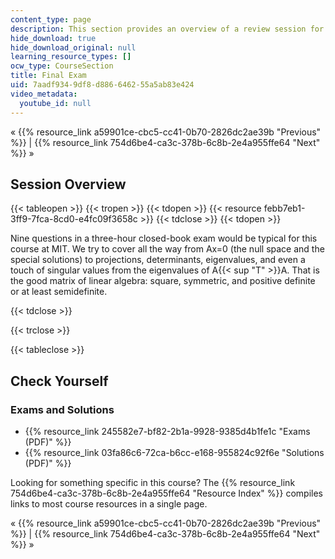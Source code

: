 ```yaml
---
content_type: page
description: This section provides an overview of a review session for the final exam.
hide_download: true
hide_download_original: null
learning_resource_types: []
ocw_type: CourseSection
title: Final Exam
uid: 7aadf934-9df8-d886-6462-55a5ab83e424
video_metadata:
  youtube_id: null
---
```


« {{% resource_link a59901ce-cbc5-cc41-0b70-2826dc2ae39b "Previous" %}} | {{% resource_link 754d6be4-ca3c-378b-6c8b-2e4a955ffe64 "Next" %}} »

Session Overview
----------------

{{< tableopen >}}
{{< tropen >}}
{{< tdopen >}}
{{< resource febb7eb1-3ff9-7fca-8cd0-e4fc09f3658c >}}
{{< tdclose >}}
{{< tdopen >}}


Nine questions in a three-hour closed-book exam would be typical for this course at MIT. We try to cover all the way from Ax=0 (the null space and the special solutions) to projections, determinants, eigenvalues, and even a touch of singular values from the eigenvalues of A{{< sup "T" >}}A. That is the good matrix of linear algebra: square, symmetric, and positive definite or at least semidefinite.


{{< tdclose >}}

{{< trclose >}}

{{< tableclose >}}

Check Yourself
--------------

### Exams and Solutions

*   {{% resource_link 245582e7-bf82-2b1a-9928-9385d4b1fe1c "Exams (PDF)" %}}
*   {{% resource_link 03fa86c6-72ca-b6cc-e168-955824c92f6e "Solutions (PDF)" %}}

Looking for something specific in this course? The {{% resource_link 754d6be4-ca3c-378b-6c8b-2e4a955ffe64 "Resource Index" %}} compiles links to most course resources in a single page.

« {{% resource_link a59901ce-cbc5-cc41-0b70-2826dc2ae39b "Previous" %}} | {{% resource_link 754d6be4-ca3c-378b-6c8b-2e4a955ffe64 "Next" %}} »